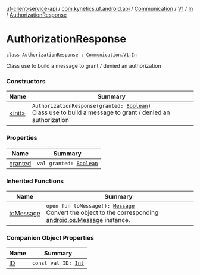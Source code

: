 [uf-client-service-api](../../../../../index.md) / [com.kynetics.uf.android.api](../../../../index.md) / [Communication](../../../index.md) / [V1](../../index.md) / [In](../index.md) / [AuthorizationResponse](./index.md)

# AuthorizationResponse

`class AuthorizationResponse : `[`Communication.V1.In`](../index.md)

Class use to build a message to grant / denied  an authorization

### Constructors

| Name | Summary |
|---|---|
| [&lt;init&gt;](-init-.md) | `AuthorizationResponse(granted: `[`Boolean`](https://kotlinlang.org/api/latest/jvm/stdlib/kotlin/-boolean/index.html)`)`<br>Class use to build a message to grant / denied  an authorization |

### Properties

| Name | Summary |
|---|---|
| [granted](granted.md) | `val granted: `[`Boolean`](https://kotlinlang.org/api/latest/jvm/stdlib/kotlin/-boolean/index.html) |

### Inherited Functions

| Name | Summary |
|---|---|
| [toMessage](../to-message.md) | `open fun toMessage(): `[`Message`](https://developer.android.com/reference/android/os/Message.html)<br>Convert the object to the corresponding [android.os.Message](https://developer.android.com/reference/android/os/Message.html) instance. |

### Companion Object Properties

| Name | Summary |
|---|---|
| [ID](-i-d.md) | `const val ID: `[`Int`](https://kotlinlang.org/api/latest/jvm/stdlib/kotlin/-int/index.html) |
